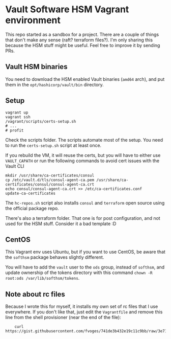 # Vault Software HSM Vagrant environment

This repo started as a sandbox for a project. There are a couple of things that don't make any sense (raft? terraform files?). I'm only sharing this because the HSM stuff might be useful. Feel free to improve it by sending PRs.

## Vault HSM binaries

You need to download the HSM enabled Vault binaries (`amd64` arch), and put them in the `opt/hashicorp/vault/bin` directory.

## Setup

```shell
vagrant up
vagrant ssh
/vagrant/scripts/certs-setup.sh
# ...
# profit
```

Check the scripts folder. The scripts automate most of the setup. You need to run the `certs-setup.sh` script at least once.

If you rebuild the VM, it will reuse the certs, but you will have to either use `VAULT_CAPATH` or run the following commands to avoid cert issues with the Vault CLI

```shell
mkdir /usr/share/ca-certificates/consul
cp /etc/vault.d/tls/consul-agent-ca.pem /usr/share/ca-certificates/consul/consul-agent-ca.crt
echo consul/consul-agent-ca.crt >> /etc/ca-certificates.conf
update-ca-certificates
```

The `hc-repos.sh` script also installs `consul` and `terraform` open source using the official package repo.

There's also a terraform folder. That one is for post configuration, and not used for the HSM stuff. Consider it a bad template :D

## CentOS

This Vagrant env uses Ubuntu, but if you want to use CentOS, be aware that the `softhsm` package behaves slightly different.

 You will have to add the `vault` user to the `ods` group, instead of `softhsm`, and update ownership of the tokens directory with this command `chown -R root:ods /var/lib/softhsm/tokens`.

## Note about rc files

Because I wrote this for myself, it installs my own set of rc files that I use everywhere. If you don't like that, just edit the `Vagrantfile` and remove this line from the shell provisioner (near the end of the file):

```shell
    curl https://gist.githubusercontent.com/fvoges/741de3b432e19c11c9bb/raw/3e71f78308a63f7a62cf9252131501b2e7338c7d/debian_install.sh|bash
```
